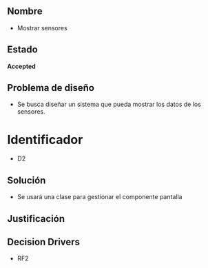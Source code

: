 ## Nombre
* Mostrar sensores 

## Estado

**Accepted**

## Problema de diseño 

* Se busca diseñar un sistema que pueda mostrar los datos de los sensores.  

# Identificador 

* D2 

## Solución 
* Se usará una clase para gestionar el componente pantalla

## Justificación 

## Decision Drivers
* RF2
